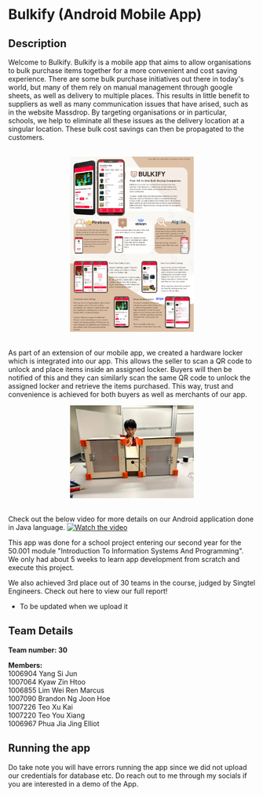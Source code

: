 # Bulkify (Android Mobile App)

## Description

Welcome to Bulkify. Bulkify is a mobile app that aims to allow organisations to bulk purchase items together for a more convenient and cost saving experience. There are some
bulk purchase initiatives out there in today's world, but many of them rely on manual management through google sheets, as well as delivery to multiple places. This results in
little benefit to suppliers as well as many communication issues that have arised, such as in the website Massdrop. By targeting organisations or in particular, schools, we help to
eliminate all these issues as the delivery location at a singular location. These bulk cost savings can then be propagated to the customers.

</br>
<div align="center">
  <img src="./readMeImages/bulkify_poster.png" width="50%" height="auto" alt="poster image">
</div>
</br>

As part of an extension of our mobile app, we created a hardware locker which is integrated into our app. This allows the seller to scan a QR code to unlock and place items inside
an assigned locker. Buyers will then be notified of this and they can similarly scan the same QR code to unlock the assigned locker and retrieve the items purchased. This way, trust and convenience is achieved for both buyers as well as merchants of our app.

<div align="center">
  <img src="./readMeImages/locker.jpeg" width="50%" height="auto" alt="locker image">
</div>
</br>

Check out the below video for more details on our Android application done in Java language.
[![Watch the video](https://img.youtube.com/vi/ccrcRkjByKM/maxresdefault.jpg)](https://youtu.be/ccrcRkjByKM)

This app was done for a school project entering our second year for the 50.001 module "Introduction To Information Systems And Programming". We only had about 5 weeks to learn app development from scratch and execute this project.

We also achieved 3rd place out of 30 teams in the course, judged by Singtel Engineers.
Check out here to view our full report!
* To be updated when we upload it


## Team Details
<b>Team number: 30</b>

<b>Members:</b> <br />
1006904 Yang Si Jun <br />
1007064 Kyaw Zin Htoo<br />
1006855 Lim Wei Ren Marcus<br />
1007090 Brandon Ng Joon Hoe<br />
1007226 Teo Xu Kai<br />
1007220 Teo You Xiang<br />
1006967 Phua Jia Jing Elliot

## Running the app
Do take note you will have errors running the app since we did not upload our credentials for database etc. Do reach out to me through my socials if you are interested in
a demo of the App.
